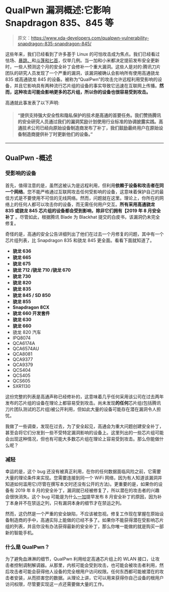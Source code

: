 # QualPwn 漏洞概述:它影响 Snapdragon 835、845 等

> 原文：<https://www.xda-developers.com/qualpwn-vulnerability-snapdragon-835-snapdragon-845/>

这些年来，我们已经看到了许多基于 Linux 的可怕攻击成为焦点。我们已经看过怯场、[暴跳、](https://www.xda-developers.com/android-hardware-vulnerability-rampage/)和[斗篷和匕首](https://www.xda-developers.com/android-toast-message-overlay-attack/)，仅举几例。当一加和小米都决定提前发布安全更新时，一些人预测这个月的安全补丁会修补一个重大漏洞。这些人是对的:腾讯刀片团队的研究人员发现了一个严重的漏洞，该漏洞被确认会影响所有使用高通骁龙 835 或高通骁龙 845 的设备。被称为“QualPwn”的攻击允许远程利用受影响的设备，并且它影响具有两种流行芯片组的设备的事实导致它迅速在互联网上传播。**然而，这种攻击可能会影响更多的芯片组，所以你的设备也很容易受到攻击。**

高通就此事发表了以下声明:

> #### “提供支持强大安全性和隐私保护的技术是高通的首要任务。我们赞扬腾讯的安全研究人员通过我们的漏洞奖励计划使用行业标准的协调披露实践。高通技术公司已经向原始设备制造商发布了补丁，我们鼓励最终用户在原始设备制造商提供补丁时更新他们的设备。”

* * *

## QualPwn -概述

### 受影响的设备

首先，值得注意的是，虽然这被认为是远程利用，但利用**依赖于设备和攻击者在同一个网络**。您不能严格通过互联网攻击任何受影响的设备，这意味着保护自己的最佳方式是不要使用不可信的无线网络。然而，问题就在这里。理论上，你所在的网络上的任何人都可以攻击你的设备，而无需任何用户交互。**所有采用高通骁龙 835 或骁龙 845 芯片组的设备都会受到影响，除非它们拥有【2019 年 8 月安全补丁** 。尽管如此，根据腾讯 Blade 为 Blackhat 提交的白皮书，该漏洞仍未完全修复。

奇怪的是，高通的安全公告详细列出了他们在过去一个月修复的问题，其中有一个芯片组列表，比 Snapdragon 835 和骁龙 845 更全面。看看下面就知道了。

*   **骁龙 636**
*   **骁龙 665**
*   **骁龙 675**
*   **骁龙 712 /骁龙 710 /骁龙 670**
*   **骁龙 730**
*   **骁龙 820**
*   **骁龙 835**
*   **骁龙 845 / SD 850**
*   **骁龙 855**
*   **Snapdragon 8CX**
*   **骁龙 660 开发套件**
*   **骁龙 630**
*   **骁龙 660**
*   骁龙 820 汽车
*   IPQ8074
*   QCA6174A
*   QCA6574AU
*   QCA8081
*   QCA9377
*   QCA9379
*   QCS404
*   QCS405
*   QCS605
*   SXR1130

这份完整的列表是高通声称已经修补的，这意味着几乎任何采用该公司在过去两年发布的芯片组的设备在理论上都容易受到攻击。尚未发现**的任何**芯片组(包括腾讯刀片团队测试的芯片组)被公开利用，但如此大量的设备可能存在潜在漏洞令人担忧。

我做了一些调查，发现在过去，为了安全起见，高通会为重大问题创建安全补丁，甚至会将它们分发到一些不受特定漏洞影响的设备上。这里列出的一些芯片组可能会出现这种情况，但也有可能大多数芯片组在理论上容易受到攻击。那么你能做什么呢？

### 减轻

幸运的是，这个 bug 还没有被真正利用，在你的任何数据面临风险之前，它需要大量的理论条件来实现。您需要连接到同一个 WiFi 网络，因为有人知道该漏洞并知道如何滥用它(尽管在撰写本文时还没有公开的方法)。更重要的是，如果你的设备有 2019 年 8 月的安全补丁，漏洞就已经被修复了，所以潜在的攻击者的兴趣会很快消失。这个 bug 可能是为什么[一加](https://www.xda-developers.com/oneplus-7-pro-august-2019-security-patch-oxygenos-9511/)提早发布 8 月安全补丁的原因，因为补丁本身并不在禁运之列，只有漏洞本身的细节才在禁运之列。

然而，这仍然是一个严重的安全缺陷，不应该被忽视。修复工作现在掌握在原始设备制造商的手中，高通实际上能做的已经不多了。如果你不能获得潜在受影响芯片组的列表，并且你没有办法获得最新的安全补丁，那么你唯一能做的就是购买一部新的智能手机。

### 什么是 QualPwn？

为了避免血淋淋的细节，QualPwn 利用给定高通芯片组上的 WLAN 接口，让攻击者控制调制解调器。从那里，内核可能会受到攻击，也可能会被攻击者利用，然后攻击者可能会获得他人设备的完全根用户访问权限。任何东西都可能被潜在的攻击者安装，从而损害您的数据。从理论上讲，它可以用来获得你自己设备的根用户访问权限，尽管要实现这一点还需要做大量的工作。